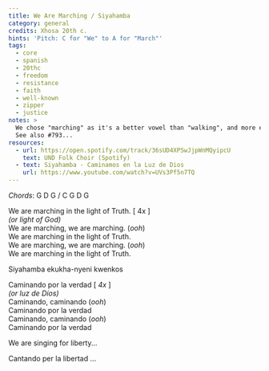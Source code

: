 ```yaml
---
title: We Are Marching / Siyahamba
category: general
credits: Xhosa 20th c.
hints: 'Pitch: C for "We" to A for "March"'
tags:
  - core
  - spanish
  - 20thc
  - freedom
  - resistance
  - faith
  - well-known
  - zipper
  - justice
notes: >
  We chose "marching" as it's a better vowel than "walking", and more emphatic.
  See also #793...
resources:
  - url: https://open.spotify.com/track/36sUD4XPSwJjpWnMQyipcU
    text: UND Folk Choir (Spotify)
  - text: Siyahamba - Caminamos en la Luz de Dios
    url: https://www.youtube.com/watch?v=UVs3Pf5n7TQ
---
```

*Chords*: G D G / C G D G

We are marching in the light of Truth. \[ 4x ]\
   *(or light of God)*\
We are marching, we are marching. (*ooh*)\
We are marching in the light of Truth.\
We are marching, we are marching. (*ooh*)\
We are marching in the light of Truth.  

Siyahamba ekukha-nyeni kwenkos  

Caminando por la verdad [ *4x* ]\
    *(or luz de Díos)*\
Caminando, caminando (*ooh*)\
Caminando por la verdad\
Caminando, caminando (*ooh*)\
Caminando por la verdad  

We are singing for liberty...

Cantando per la libertad ...
